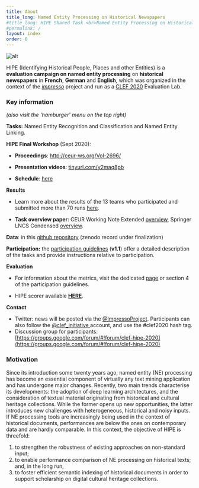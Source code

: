 ```yaml
---
title: About
title_long: Named Entity Processing on Historical Newspapers
#title_long: HIPE Shared Task <br>Named Entity Processing on Historical Newspapers
#permalink: /
layout: index
order: 0
---
```


![alt](images/pages/project-schema.jpg)

HIPE (Identifying Historical People, Places and other Entities) is a **evaluation campaign on named entity processing** on **historical newspapers** in **French**, **German** and **English**, which was organized in the context of the [_impresso_](http://impresso-project.ch) project and run as a [CLEF 2020](https://clef2020.clef-initiative.eu/) Evaluation Lab.

### Key information

*(also visit the 'hamburger' menu on the top right)*

**Tasks:** Named Entity Recognition and Classification and Named Entity Linking.



**HIPE Final Workshop** (Sept 2020):

- **Proceedings**: http://ceur-ws.org/Vol-2696/ 

- **Presentation videos**: [tinyurl.com/y2maq8pb](https://t.co/FhjZe1kyjY?amp=1) 

- **Schedule**: [here](/CLEF-HIPE-2020/Online-Workshop)

  

**Results** 

- Learn more about the results of the 13 teams who participated and submitted more than 70 runs [here](https://github.com/impresso/CLEF-HIPE-2020/blob/master/evaluation-results/ranking_summary_final.md). 

- **Task overview paper**: CEUR Working Note Extended [overview](http://ceur-ws.org/Vol-2696/paper_255.pdf), Springer LNCS Condensed [overview](https://link.springer.com/chapter/10.1007/978-3-030-58219-7_21).

  

**Data**: in this [github repository](https://github.com/impresso/CLEF-HIPE-2020/tree/master/data) (zenodo record under finalization)



**Participation:** the [participation guidelines](https://zenodo.org/record/3677171) (**v1.1**) offer a detailed description of the tasks and provide instructions relative to participation.



**Evaluation**

- For information about the metrics, visit the dedicated [page](/CLEF-HIPE-2020/evaluation) or section 4 of the participation guidelines.

- HIPE scorer available **[HERE](https://github.com/impresso/CLEF-HIPE-2020-scorer)**.

  

**Contact**

- Twitter: news will be posted via the [@ImpressoProject](https://twitter.com/ImpressoProject/). Participants can also follow the [@clef_initiative ](https://twitter.com/clef_initiative) account, and use the #clef2020 hash tag.
- Discussion group for participants: [https://groups.google.com/forum/#!forum/clef-hipe-2020](https://groups.google.com/forum/#!forum/clef-hipe-2020)



### Motivation

Since its introduction some twenty years ago, named entity (NE) processing has become an essential component of virtually any text mining application and has undergone major changes. Recently, two main trends characterise its developments: the adoption of deep learning architectures, and the consideration of textual material originating from historical and cultural heritage collections. While the former opens up new opportunities, the latter introduces new challenges with heterogeneous, historical and noisy inputs. If NE processing tools are increasingly being used in the context of historical documents, performances are below the ones on contemporary data and are hardly comparable. In this context,  the objective of HIPE is threefold:

1. to strengthen the robustness of existing approaches on non-standard input;
2. to enable performance comparison of NE processing on historical texts;
   and, in the long run,
3. to foster efficient semantic indexing of historical documents in order to support scholarship on digital cultural heritage collections.


